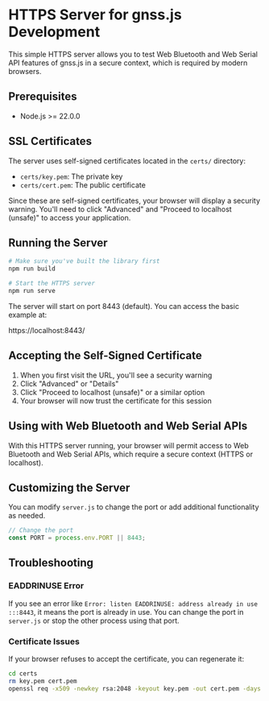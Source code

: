 # HTTPS Server for gnss.js Development

This simple HTTPS server allows you to test Web Bluetooth and Web Serial API features of gnss.js in a secure context, which is required by modern browsers.

## Prerequisites

- Node.js >= 22.0.0

## SSL Certificates

The server uses self-signed certificates located in the `certs/` directory:
- `certs/key.pem`: The private key
- `certs/cert.pem`: The public certificate

Since these are self-signed certificates, your browser will display a security warning. You'll need to click "Advanced" and "Proceed to localhost (unsafe)" to access your application.

## Running the Server

```bash
# Make sure you've built the library first
npm run build

# Start the HTTPS server
npm run serve
```

The server will start on port 8443 (default). You can access the basic example at:

https://localhost:8443/

## Accepting the Self-Signed Certificate

1. When you first visit the URL, you'll see a security warning
2. Click "Advanced" or "Details"
3. Click "Proceed to localhost (unsafe)" or a similar option
4. Your browser will now trust the certificate for this session

## Using with Web Bluetooth and Web Serial APIs

With this HTTPS server running, your browser will permit access to Web Bluetooth and Web Serial APIs, which require a secure context (HTTPS or localhost).

## Customizing the Server

You can modify `server.js` to change the port or add additional functionality as needed.

```javascript
// Change the port
const PORT = process.env.PORT || 8443;
```

## Troubleshooting

### EADDRINUSE Error

If you see an error like `Error: listen EADDRINUSE: address already in use :::8443`, it means the port is already in use. You can change the port in `server.js` or stop the other process using that port.

### Certificate Issues

If your browser refuses to accept the certificate, you can regenerate it:

```bash
cd certs
rm key.pem cert.pem
openssl req -x509 -newkey rsa:2048 -keyout key.pem -out cert.pem -days 365 -nodes -subj "/CN=localhost"
```